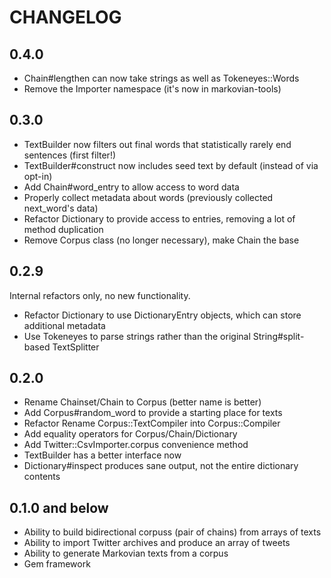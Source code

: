 # CHANGELOG

## 0.4.0

* Chain#lengthen can now take strings as well as Tokeneyes::Words
* Remove the Importer namespace (it's now in markovian-tools)

## 0.3.0

* TextBuilder now filters out final words that statistically rarely end sentences (first filter!)
* TextBuilder#construct now includes seed text by default (instead of via opt-in)
* Add Chain#word_entry to allow access to word data
* Properly collect metadata about words (previously collected next_word's data)
* Refactor Dictionary to provide access to entries, removing a lot of method duplication
* Remove Corpus class (no longer necessary), make Chain the base

## 0.2.9

Internal refactors only, no new functionality.

* Refactor Dictionary to use DictionaryEntry objects, which can store additional metadata
* Use Tokeneyes to parse strings rather than the original String#split-based TextSplitter

## 0.2.0

* Rename Chainset/Chain to Corpus (better name is better)
* Add Corpus#random_word to provide a starting place for texts
* Refactor Rename Corpus::TextCompiler into Corpus::Compiler
* Add equality operators for Corpus/Chain/Dictionary
* Add Twitter::CsvImporter.corpus convenience method
* TextBuilder has a better interface now
* Dictionary#inspect produces sane output, not the entire dictionary contents

## 0.1.0 and below

* Ability to build bidirectional corpuss (pair of chains) from arrays of texts
* Ability to import Twitter archives and produce an array of tweets
* Ability to generate Markovian texts from a corpus
* Gem framework

